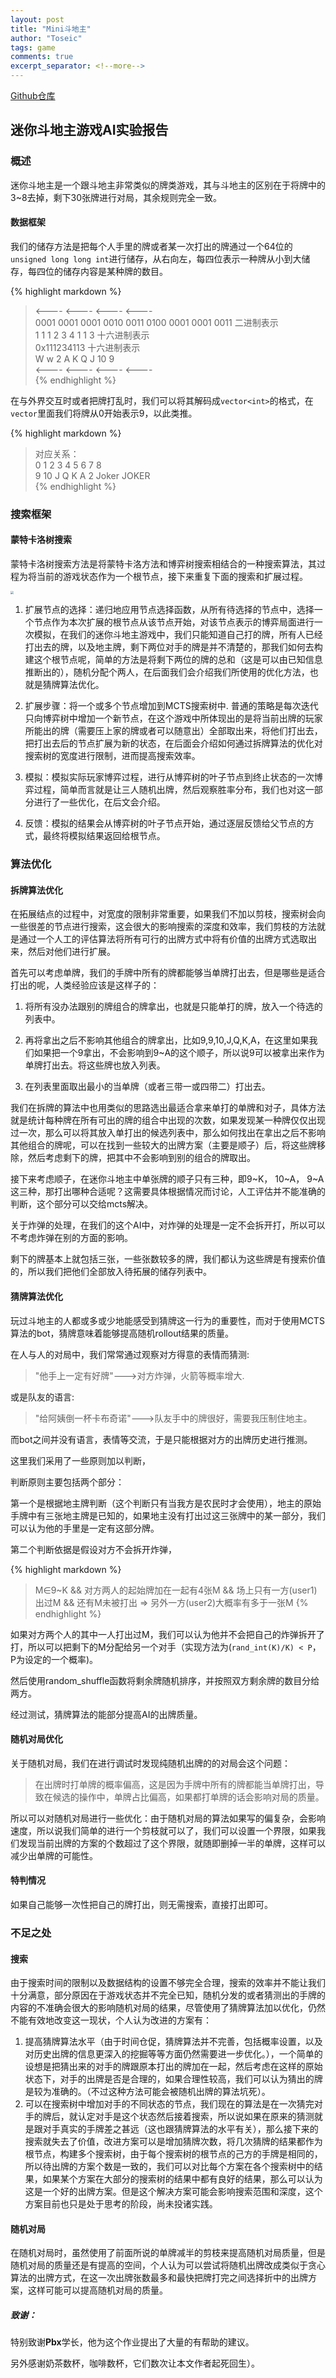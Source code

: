 ```yaml
---
layout: post
title: "Mini斗地主"
author: "Toseic"
tags: game
comments: true
excerpt_separator: <!--more-->
---
```


[Github仓库](https://github.com/Toseic/Mini-doudizhu)

## 迷你斗地主游戏AI实验报告

### 概述

迷你斗地主是一个跟斗地主非常类似的牌类游戏，其与斗地主的区别在于将牌中的3~8去掉，剩下30张牌进行对局，其余规则完全一致。<!--more-->

#### 数据框架

我们的储存方法是把每个人手里的牌或者某一次打出的牌通过一个64位的`unsigned long long int`进行储存，从右向左，每四位表示一种牌从小到大储存，每四位的储存内容是某种牌的数目。

{% highlight markdown %}
>  <----   <----    <----  <---- <br>
>  0001 0001 0001 0010 0011 0100 0001 0001 0011    二进制表示 <br>
>  1    1    1    2    3    4    1    1    3   十六进制表示 <br>
>  0x111234113   十六进制表示 <br>
>  W    w    2    A    K    Q    J   10    9 <br>
>  <----   <----    <----  <---- <br>
{% endhighlight %}

在与外界交互时或者把牌打乱时，我们可以将其解码成`vector<int>`的格式，在`vector`里面我们将牌从0开始表示9，以此类推。

{% highlight markdown %}
>  对应关系： <br>
>  0  1  2  3  4  5  6    7    8 <br>
>  9  10 J  Q  K  A  2  Joker JOKER <br>
{% endhighlight %}


### 搜索框架

#### 蒙特卡洛树搜索

蒙特卡洛树搜索方法是将蒙特卡洛方法和博弈树搜索相结合的一种搜索算法，其过程为将当前的游戏状态作为一个根节点，接下来重复下面的搜索和扩展过程。

<img src="https://cdn.jsdelivr.net/gh/Cod1ngcat/gihubio_img@master/mcts.7c022aelgqo0.webp" style="zoom: 33%;" />

1. 扩展节点的选择：递归地应用节点选择函数，从所有待选择的节点中，选择一个节点作为本次扩展的根节点从该节点开始，对该节点表示的博弈局面进行一次模拟，在我们的迷你斗地主游戏中，我们只能知道自己打的牌，所有人已经打出去的牌，以及地主牌，剩下两位对手的牌是并不清楚的，那我们如何去构建这个根节点呢，简单的方法是将剩下两位的牌的总和（这是可以由已知信息推断出的），随机分配个两人，在后面我们会介绍我们所使用的优化方法，也就是猜牌算法优化。

2. 扩展步骤：将一个或多个节点增加到MCTS搜索树中. 普通的策略是每次迭代只向博弈树中增加一个新节点，在这个游戏中所体现出的是将当前出牌的玩家所能出的牌（需要压上家的牌或者可以随意出）全部取出来，将他们打出去，把打出去后的节点扩展为新的状态，在后面会介绍如何通过拆牌算法的优化对搜索树的宽度进行限制，进而提高搜索效率。

3. 模拟：模拟实际玩家博弈过程，进行从博弈树的叶子节点到终止状态的一次博弈过程，简单而言就是让三人随机出牌，然后观察胜率分布，我们也对这一部分进行了一些优化，在后文会介绍。

4. 反馈：模拟的结果会从博弈树的叶子节点开始，通过逐层反馈给父节点的方式，最终将模拟结果返回给根节点。



### 算法优化

#### 拆牌算法优化

在拓展结点的过程中，对宽度的限制非常重要，如果我们不加以剪枝，搜索树会向一些很差的节点进行搜索，这会很大的影响搜索的深度和效率，我们剪枝的方法就是通过一个人工的评估算法将所有可行的出牌方式中将有价值的出牌方式选取出来，然后对他们进行扩展。

首先可以考虑单牌，我们的手牌中所有的牌都能够当单牌打出去，但是哪些是适合打出的呢，人类经验应该是这样子的：

1. 将所有没办法跟别的牌组合的牌拿出，也就是只能单打的牌，放入一个待选的列表中。

2. 再将拿出之后不影响其他组合的牌拿出，比如9,9,10,J,Q,K,A，在这里如果我们如果把一个9拿出，不会影响到9~A的这个顺子，所以说9可以被拿出来作为单牌打出去。将这些牌也放入列表。

3. 在列表里面取出最小的当单牌（或者三带一或四带二）打出去。

我们在拆牌的算法中也用类似的思路选出最适合拿来单打的单牌和对子，具体方法就是统计每种牌在所有可出的牌的组合中出现的次数，如果发现某一种牌仅仅出现过一次，那么可以将其放入单打出的候选列表中，那么如何找出在拿出之后不影响其他组合的牌呢，可以在找到一些较大的出牌方案（主要是顺子）后，将这些牌移除，然后考虑剩下的牌，把其中不会影响到别的组合的牌取出。

接下来考虑顺子，在迷你斗地主中单张牌的顺子只有三种，即9~K， 10~A， 9~A这三种，那打出哪种合适呢？这需要具体根据情况而讨论，人工评估并不能准确的判断，这个部分可以交给mcts解决。

关于炸弹的处理，在我们的这个AI中，对炸弹的处理是一定不会拆开打，所以可以不考虑炸弹在别的方面的影响。

剩下的牌基本上就包括三张，一些张数较多的牌，我们都认为这些牌是有搜索价值的，所以我们把他们全部放入待拓展的储存列表中。

#### 猜牌算法优化

玩过斗地主的人都或多或少地能感受到猜牌这一行为的重要性，而对于使用MCTS算法的bot，猜牌意味着能够提高随机rollout结果的质量。

在人与人的对局中，我们常常通过观察对方得意的表情而猜测:

> "他手上一定有好牌"--->对方炸弹，火箭等概率增大.

或是队友的语言:

> "给阿姨倒一杯卡布奇诺"--->队友手中的牌很好，需要我压制住地主。

而bot之间并没有语言，表情等交流，于是只能根据对方的出牌历史进行推测。

这里我们采用了一些原则加以判断，


判断原则主要包括两个部分：

第一个是根据地主牌判断（这个判断只有当我方是农民时才会使用），地主的原始手牌中有三张地主牌是已知的，如果地主没有打出过这三张牌中的某一部分，我们可以认为他的手里是一定有这部分牌。

第二个判断依据是假设对方不会拆开炸弹，

{% highlight markdown %}
>  M∈9~K && 对方两人的起始牌加在一起有4张M && 场上只有一方(user1)出过M && 还有M未被打出 => 另外一方(user2)大概率有多于一张M
{% endhighlight %}

如果对方两个人的其中一人打出过M，我们可以认为他并不会把自己的炸弹拆开了打，所以可以把剩下的M分配给另一个对手（实现方法为(`rand_int(K)/K) < P`，P为设定的一个概率)。

然后使用random_shuffle函数将剩余牌随机排序，并按照双方剩余牌的数目分给两方。

经过测试，猜牌算法的能部分提高AI的出牌质量。

#### 随机对局优化

关于随机对局，我们在进行调试时发现纯随机出牌的的对局会这个问题：

> 在出牌时打单牌的概率偏高，这是因为手牌中所有的牌都能当单牌打出，导致在候选的操作中，单牌占比偏高，如果都打单牌的话会影响对局的质量。

所以可以对随机对局进行一些优化：由于随机对局的算法如果写的偏复杂，会影响速度，所以说我们简单的进行一个剪枝就可以了，我们可以设置一个界限，如果我们发现当前出牌的方案的个数超过了这个界限，就随即删掉一半的单牌，这样可以减少出单牌的可能性。

#### 特判情况

如果自己能够一次性把自己的牌打出，则无需搜索，直接打出即可。





### 不足之处

#### 搜索

由于搜索时间的限制以及数据结构的设置不够完全合理，搜索的效率并不能让我们十分满意，部分原因在于游戏状态并不完全已知，随机分发的或者猜测出的手牌的内容的不准确会很大的影响随机对局的结果，尽管使用了猜牌算法加以优化，仍然不能有效地改变这一现状，个人认为改进的方案有：

1. 提高猜牌算法水平（由于时间仓促，猜牌算法并不完善，包括概率设置，以及对历史出牌的信息更深入的挖掘等等方面仍然需要进一步优化。），一个简单的设想是把猜出来的对手的牌跟原本打出的牌加在一起，然后考虑在这样的原始状态下，对手的出牌是否是合理的，如果合理性较高，我们可以认为猜出的牌是较为准确的。（不过这种方法可能会被随机出牌的算法坑死）。
2. 可以在搜索树中增加对手的不同状态的节点，我们现在的算法是在一次猜完对手的牌后，就认定对手是这个状态然后接着搜索，所以说如果在原来的猜测就是跟对手真实的手牌差之甚远（这也跟猜牌算法的水平有关），那么接下来的搜索就失去了价值，改进方案可以是增加猜牌次数，将几次猜牌的结果都作为根节点，构建多个搜索树，由于每个搜索树的根节点的己方的手牌是相同的，所以待出牌的方案个数是一致的，我们可以对比每个方案在各个搜索树中的结果，如果某个方案在大部分的搜索树的结果中都有良好的结果，那么可以认为这是一个好的出牌方案。但是这个解决方案可能会影响搜索范围和深度，这个方案目前也只是处于思考的阶段，尚未投诸实践。

#### 随机对局

在随机对局时，虽然使用了前面所说的单牌减半的剪枝来提高随机对局质量，但是随机对局的质量还是有提高的空间，个人认为可以尝试将随机出牌改成类似于贪心算法的出牌方式，在这一次出牌张数最多和最快把牌打完之间选择折中的出牌方案，这样可能可以提高随机对局的质量。


##### 致谢：

特别致谢**Pbx**学长，他为这个作业提出了大量的有帮助的建议。

另外感谢奶茶数杯，咖啡数杯，它们数次让本文作者起死回生）。
